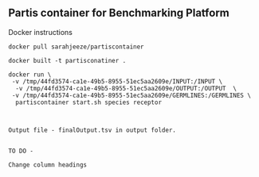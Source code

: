 ## Partis container for Benchmarking Platform

Docker instructions 




```docker pull sarahjeeze/partiscontainer```

```docker built -t partisconatiner . ```

```docker run \ ``` \
   ```  -v /tmp/44fd3574-ca1e-49b5-8955-51ec5aa2609e/INPUT:/INPUT \ ``` \
  ```   -v /tmp/44fd3574-ca1e-49b5-8955-51ec5aa2609e/OUTPUT:/OUTPUT  \  ```\
   ```  -v /tmp/44fd3574-ca1e-49b5-8955-51ec5aa2609e/GERMLINES:/GERMLINES \ ```\
  ```   partiscontainer start.sh species receptor  ```
```


Output file - finalOutput.tsv in output folder.


TO DO - 

Change column headings
